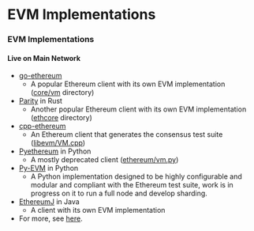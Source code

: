# EVM Implementations



### EVM Implementations

#### Live on Main Network

* [go-ethereum](https://github.com/ethereum/go-ethereum)
  * A popular Ethereum client with its own EVM implementation \([core/vm](https://github.com/ethereum/go-ethereum/tree/master/core/vm) directory\)
* [Parity](https://github.com/paritytech/parity) in Rust
  * Another popular Ethereum client with its own EVM implementation \([ethcore](https://github.com/paritytech/parity/tree/master/ethcore) directory\)
* [cpp-ethereum](https://github.com/ethereum/cpp-ethereum)
  * An Ethereum client that generates the consensus test suite \([libevm/VM.cpp](https://github.com/ethereum/cpp-ethereum/blob/develop/libevm/VM.cpp)\)
* [Pyethereum](https://github.com/ethereum/pyethereum) in Python
  * A mostly deprecated client \([ethereum/vm.py](https://github.com/ethereum/pyethereum/blob/develop/ethereum/vm.py)\)
* [Py-EVM](https://github.com/pipermerriam/py-evm) in Python
  * A Python implementation designed to be highly configurable and modular and compliant with the Ethereum test suite, work is in progress on it to run a full node and develop sharding.
* [EthereumJ](https://github.com/ethereum/ethereumj) in Java
  * A client with its own EVM implementation
* For more, see [here](https://github.com/ethereum/wiki/wiki/Clients).

